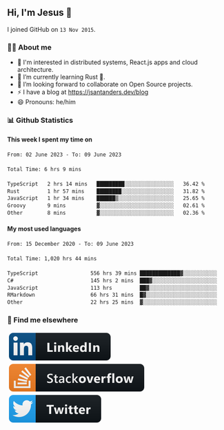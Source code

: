 ## Hi, I'm Jesus 👋

I joined GitHub on `13 Nov 2015`.

<!-- Talking about you -->

### 👨‍💻 About me

- 👦 I'm interested in distributed systems, React.js apps and cloud architecture.
- 🌱 I’m currently learning Rust 🦀.
- 👯 I’m looking forward to collaborate on Open Source projects.
- ⚡️ I have a blog at <https://jsantanders.dev/blog>
- 😄 Pronouns: he/him

### 📊 Github Statistics

#### This week I spent my time on

<!--START_SECTION:weekly-->

```txt
From: 02 June 2023 - To: 09 June 2023

Total Time: 6 hrs 9 mins

TypeScript   2 hrs 14 mins   █████████░░░░░░░░░░░░░░░░   36.42 %
Rust         1 hr 57 mins    ████████░░░░░░░░░░░░░░░░░   31.82 %
JavaScript   1 hr 34 mins    ██████▒░░░░░░░░░░░░░░░░░░   25.65 %
Groovy       9 mins          ▓░░░░░░░░░░░░░░░░░░░░░░░░   02.61 %
Other        8 mins          ▓░░░░░░░░░░░░░░░░░░░░░░░░   02.36 %
```

<!--END_SECTION:weekly-->

#### My most used languages

<!--START_SECTION:alltime-->

```txt
From: 15 December 2020 - To: 09 June 2023

Total Time: 1,020 hrs 44 mins

TypeScript                 556 hrs 39 mins █████████████▓░░░░░░░░░░░   54.53 %
C#                         145 hrs 2 mins  ███▓░░░░░░░░░░░░░░░░░░░░░   14.21 %
JavaScript                 113 hrs         ██▓░░░░░░░░░░░░░░░░░░░░░░   11.07 %
RMarkdown                  66 hrs 31 mins  █▓░░░░░░░░░░░░░░░░░░░░░░░   06.52 %
Other                      22 hrs 25 mins  ▓░░░░░░░░░░░░░░░░░░░░░░░░   02.20 %
```

<!--END_SECTION:alltime-->

### 📢 Find me elsewhere

<p>
  <a target="_blank" href="https://linkedin.com/in/jsantanders">
    <img src="https://github.com/jsantanders/jsantanders/blob/master/img/linkedin.svg" alt="LinkedIn" style="vertical-align:top; margin:4px">
  </a>
  
  <a target="_blank" href="https://stackoverflow.com/users/7318331/jesus-santander">
    <img src="https://github.com/jsantanders/jsantanders/blob/master/img/stackoverflow.svg" alt="StackOverflow" style="vertical-align:top; margin:4px">
  </a>
  
  <a target="_blank" href="http://twitter.com/jsantanders">
    <img src="https://github.com/jsantanders/jsantanders/blob/master/img/twitter.svg" alt="Twitter" style="vertical-align:top; margin:4px">
  </a>
</p>
